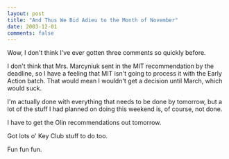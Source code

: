 ```yaml
---
layout: post
title: "And Thus We Bid Adieu to the Month of November"
date: 2003-12-01
comments: false
---
```

Wow, I don't think I've ever gotten three comments so quickly before.




I don't think that Mrs. Marcyniuk sent in the MIT recommendation by the
deadline, so I have a feeling that MIT isn't going to process it with the
Early Action batch. That would mean I wouldn't get a decision until March,
which would suck.




I'm actually done with everything that needs to be done by tomorrow, but a lot
of the stuff I had planned on doing this weekend is, of course, not done.




I have to get the Olin recommendations out tomorrow.




Got lots o' Key Club stuff to do too.




Fun fun fun.
